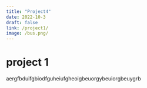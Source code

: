 ```yaml
---
title: "Project4"
date: 2022-10-3
draft: false
link: /project1/
image: /bus.png/
---
```


# project 1

aergfbduifgbiodfguheiufgheoigbeuorgybeuiorgbeuygrb